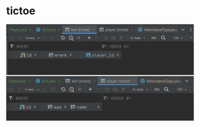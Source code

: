 # tictoe

 
![Bot table](https://github.com/meeravengineer/tictoe/blob/main/Screenshot%202023-10-04%20231557.png)
![Player table](https://github.com/meeravengineer/tictoe/blob/main/Screenshot%202023-10-04%20231542.png)


